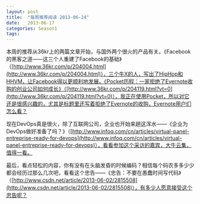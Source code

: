```yaml
---
layout: post
title:  "每周推荐阅读 2013-06-24"
date:   2013-06-17
categories: Season1
tags:
---
```


本周的推荐从36kr上的两篇文章开始，与国外两个很火的产品有关。《Facebook的黑客之道——这三个人重建了Facebook的基础》（[http://www.36kr.com/p/204004.html](http://www.36kr.com/p/204004.html)），三个牛X的人，写出了HipHop和HHVM，让Facebook得以更顺利地发展。《Pocket历程：一家拒绝了Evernote收购的创业公司如何成长》（[http://www.36kr.com/p/204119.html?vt=0](http://www.36kr.com/p/204119.html?vt=0)），我正在使用Pocket，所以对它还是很感兴趣的，尤其是标题里还写着拒绝了Evernote的收购，Evernote用户们怎么看？

现在DevOps真是很火，除了互联网公司，企业也开始来趟这浑水——《企业为DevOps做好准备了吗？》（[http://www.infoq.com/cn/articles/virtual-panel-entreprise-ready-for-devops](http://www.infoq.com/cn/articles/virtual-panel-entreprise-ready-for-devops)），看看参加这个采访的嘉宾，大牛云集，值得一看。

最后，看点轻松的内容，你有没有在头脑发昏的时候编码？相信每个码农多多少少都会经历过那么几次吧，看看这个忠告——《忠告：不要在愚蠢时间写代码》（[http://www.csdn.net/article/2013-06-02/2815508](http://www.csdn.net/article/2013-06-02/2815508)），有多少人愿意接受这个忠告呢？
